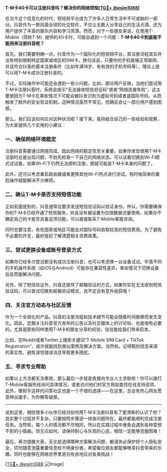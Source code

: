 **T-M卡4G卡可以注册抖音吗？解决你的网络烦恼[[TG💪+ @esim1088](https://t.me/s/esim1088)]**

在当今这个信息化的时代，短视频平台成为了许多人日常生活中不可或缺的一部分。抖音作为一款风靡全球的社交软件，不仅让无数人分享自己的生活点滴，还为用户提供了丰富的娱乐内容和学习资源。然而，对于一些朋友来说，在使用T-Mobile（简称T-M）提供的4G卡时，可能会遇到一个问题：**T-M卡4G卡到底能不能用来注册抖音呢？**

首先，我们需要明确一点，抖音作为一个国际化的短视频平台，其注册流程其实并没有特别限制特定国家或地区的SIM卡。换句话说，只要你的手机能够正常联网，并且符合抖音的基本注册条件（比如年满18岁、有有效的手机号码等），理论上是可以用T-M卡成功注册抖音的。

不过，实际操作中可能还会遇到一些小问题。比如，部分用户反映，当他们尝试用T-M卡注册抖音时，系统会提示“无法接收短信验证码”或者“网络连接失败”。这主要是因为T-M卡在某些情况下可能会被抖音识别为虚拟号码或者是国际号码，从而触发了额外的安全验证机制。这种情况虽然不常见，但确实会让一部分用户感到困惑。

那么，我们应该如何应对这种状况呢？接下来，我将结合自己的一些经验和观察，为大家提供几个实用的小建议：

### **一、确保网络环境稳定**
注册抖音需要通过网络完成，因此网络的稳定性至关重要。如果你发现使用T-M卡注册时总是出现问题，不妨先检查一下自己的网络状态。可以试着切换到Wi-Fi模式试试看，如果Wi-Fi下仍然无法顺利注册，那就可能是T-M卡本身的问题了。

此外，还可以考虑重启路由器或者更换其他Wi-Fi热点进行测试。有时候简单的重启操作就能解决不少麻烦。

### **二、确认T-M卡是否支持短信功能**
正如前面提到的，抖音通常会要求发送短信验证码以验证身份。所以，你需要确保你的T-M卡已经开通了短信服务，并且没有被设置为仅限数据流量使用。如果你不确定自己的卡是否具备这项功能，可以直接联系T-Mobile客服咨询。

同时也要注意，有些国家或地区可能会对国际号码收取较高的短信费用。为了避免不必要的开支，最好提前了解清楚相关资费政策。

### **三、尝试更换设备或账号登录方式**
如果你已经多次尝试都没有成功注册抖音，也可以考虑换一台设备试试。毕竟不同的手机操作系统（如iOS与Android）可能存在兼容性差异，某些情况下切换设备后反而能解决问题。

另外，除了短信验证外，抖音还提供了邮箱验证的方式。如果你实在无法收到短信验证码，可以尝试切换到邮箱验证模式，说不定会有意外收获哦！

### **四、关注官方动态与社区反馈**
作为一个全球化的产品，抖音的注册流程和技术细节可能会随着时间推移而发生变化。因此，定期关注抖音官方发布的公告以及社交媒体上的讨论帖，也是很有必要的。尤其是那些同样使用T-M卡的朋友分享的经验，往往能给我们带来启发。

比如，在Reddit或者Twitter上搜索关键词“T-Mobile SIM Card + TikTok Registration”，或许就能找到类似案例及解决方案。当然啦，记得甄别信息来源的真实性，避免误信错误消息导致更多困扰。

### **五、寻求专业帮助**
如果以上方法都无法奏效，那么最后一步就是直接向专业人士求助啦！你可以拨打T-Mobile客服热线询问具体情况，或者访问他们的官方网站查找在线支持选项。此外，像知乎这样的问答社区也是一个不错的选择——在这里，总会有热心网友愿意伸出援手，为你解答疑惑。

---

说到这里，相信很多小伙伴已经对如何用T-M卡注册抖音有了更清晰的认识了吧？其实整个过程并不复杂，只要按照步骤逐一排查问题所在，最终都能顺利完成注册任务。当然啦，每个人的情况都不尽相同，所以在实践过程中难免会遇到各种意想不到的小插曲。但无论如何，请保持耐心与乐观的心态，相信一定能够克服困难！

最后，再次提醒大家，无论是选择哪种方案解决问题，都请务必保护好个人隐私安全，切勿随意泄露重要信息给不明身份者。希望每位朋友都能够畅享抖音带来的乐趣，同时也能够在网络世界里游刃有余地应对各类挑战！

[[TG💪+ @esim1088](https://t.me/s/esim1088) ![Image](https://i.postimg.cc/4NQfJmqS/Snipaste-2025-05-13-00-14-12.png)]